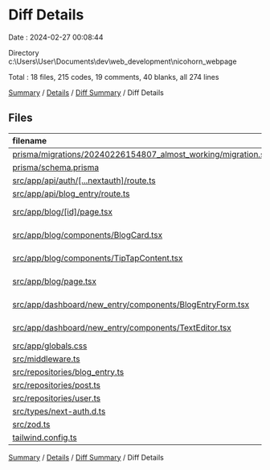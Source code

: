 # Diff Details

Date : 2024-02-27 00:08:44

Directory c:\\Users\\User\\Documents\\dev\\web_development\\nicohorn_webpage

Total : 18 files,  215 codes, 19 comments, 40 blanks, all 274 lines

[Summary](results.md) / [Details](details.md) / [Diff Summary](diff.md) / Diff Details

## Files
| filename | language | code | comment | blank | total |
| :--- | :--- | ---: | ---: | ---: | ---: |
| [prisma/migrations/20240226154807_almost_working/migration.sql](/prisma/migrations/20240226154807_almost_working/migration.sql) | SQL | 36 | 8 | 12 | 56 |
| [prisma/schema.prisma](/prisma/schema.prisma) | Prisma | 25 | 0 | 8 | 33 |
| [src/app/api/auth/[...nextauth]/route.ts](/src/app/api/auth/%5B...nextauth%5D/route.ts) | TypeScript | -12 | 0 | 4 | -8 |
| [src/app/api/blog_entry/route.ts](/src/app/api/blog_entry/route.ts) | TypeScript | 9 | 0 | 7 | 16 |
| [src/app/blog/[id]/page.tsx](/src/app/blog/%5Bid%5D/page.tsx) | TypeScript JSX | 21 | 0 | 1 | 22 |
| [src/app/blog/components/BlogCard.tsx](/src/app/blog/components/BlogCard.tsx) | TypeScript JSX | 21 | 1 | 1 | 23 |
| [src/app/blog/components/TipTapContent.tsx](/src/app/blog/components/TipTapContent.tsx) | TypeScript JSX | 39 | 1 | 3 | 43 |
| [src/app/blog/page.tsx](/src/app/blog/page.tsx) | TypeScript JSX | 2 | 1 | 1 | 4 |
| [src/app/dashboard/new_entry/components/BlogEntryForm.tsx](/src/app/dashboard/new_entry/components/BlogEntryForm.tsx) | TypeScript JSX | 22 | 4 | 2 | 28 |
| [src/app/dashboard/new_entry/components/TextEditor.tsx](/src/app/dashboard/new_entry/components/TextEditor.tsx) | TypeScript JSX | -1 | 0 | 0 | -1 |
| [src/app/globals.css](/src/app/globals.css) | CSS | 3 | 0 | 0 | 3 |
| [src/middleware.ts](/src/middleware.ts) | TypeScript | -1 | 0 | -2 | -3 |
| [src/repositories/blog_entry.ts](/src/repositories/blog_entry.ts) | TypeScript | 60 | 0 | 6 | 66 |
| [src/repositories/post.ts](/src/repositories/post.ts) | TypeScript | -25 | 0 | -6 | -31 |
| [src/repositories/user.ts](/src/repositories/user.ts) | TypeScript | 2 | 0 | 0 | 2 |
| [src/types/next-auth.d.ts](/src/types/next-auth.d.ts) | TypeScript | 12 | 3 | 3 | 18 |
| [src/zod.ts](/src/zod.ts) | TypeScript | -1 | 1 | 0 | 0 |
| [tailwind.config.ts](/tailwind.config.ts) | TypeScript | 3 | 0 | 0 | 3 |

[Summary](results.md) / [Details](details.md) / [Diff Summary](diff.md) / Diff Details